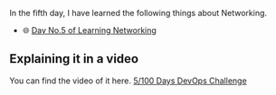 In the fifth day, I have learned the following things about Networking.

- 🌐 [Day No.5 of Learning Networking](../PDFs/Computer-Networking-2.pdf)


## **Explaining it in a video**

You can find the video of it here. [5/100 Days DevOps Challenge]()